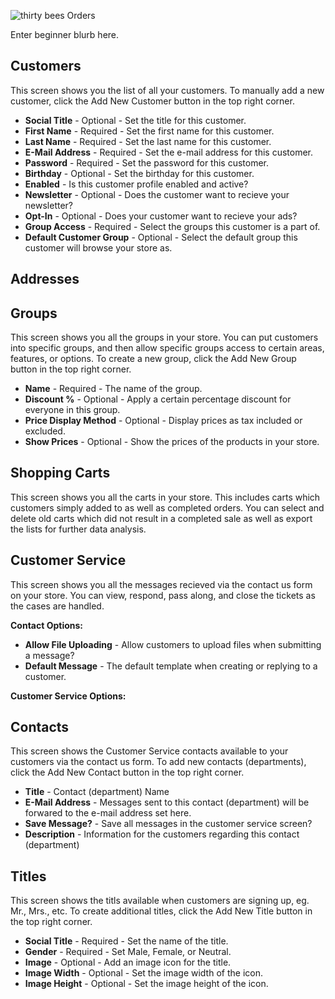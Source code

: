 ![thirty bees Orders]({{baseurl}}/thirtybees/images/merchants-guide/customers.jpg  "thirty bees Orders")

Enter beginner blurb here.

## Customers

This screen shows you the list of all your customers.  To manually add a new customer, click the Add New Customer button in the top right corner.

- **Social Title** - Optional - Set the title for this customer.
- **First Name** - Required - Set the first name for this customer.
- **Last Name** - Required - Set the last name for this customer.
- **E-Mail Address** - Required - Set the e-mail address for this customer.
- **Password** - Required - Set the password for this customer.
- **Birthday** - Optional - Set the birthday for this customer.
- **Enabled** - Is this customer profile enabled and active?
- **Newsletter** - Optional - Does the customer want to recieve your newsletter?
- **Opt-In** - Optional - Does your customer want to recieve your ads?
- **Group Access** - Required - Select the groups this customer is a part of.
- **Default Customer Group** - Optional - Select the default group this customer will browse your store as.

## Addresses

## Groups

This screen shows you all the groups in your store.  You can put customers into specific groups, and then allow specific groups access to certain areas, features, or options.  To create a new group, click the Add New Group button in the top right corner.

- **Name** - Required - The name of the group.
- **Discount %** - Optional - Apply a certain percentage discount for everyone in this group.
- **Price Display Method** - Optional - Display prices as tax included or excluded.
- **Show Prices** - Optional - Show the prices of the products in your store.

## Shopping Carts

This screen shows you all the carts in your store.  This includes carts which customers simply added to as well as completed orders.  You can select and delete old carts which did not result in a completed sale as well as export the lists for further data analysis.

## Customer Service

This screen shows you all the messages recieved via the contact us form on your store.  You can view, respond, pass along, and close the tickets as the cases are handled.

**Contact Options:**

- **Allow File Uploading** - Allow customers to upload files when submitting a message?
- **Default Message** - The default template when creating or replying to a customer.

**Customer Service Options:**

## Contacts

This screen shows the Customer Service contacts available to your customers via the contact us form.  To add new contacts (departments), click the Add New Contact button in the top right corner.

- **Title** - Contact (department) Name
- **E-Mail Address** - Messages sent to this contact (department) will be forwared to the e-mail address set here.
- **Save Message?** - Save all messages in the customer service screen?
- **Description** - Information for the customers regarding this contact (department)

## Titles

This screen shows the titls available when customers are signing up, eg. Mr., Mrs., etc.  To create additional titles, click the Add New Title button in the top right corner.

- **Social Title** - Required - Set the name of the title.
- **Gender** - Required - Set Male, Female, or Neutral.
- **Image** - Optional - Add an image icon for the title.
- **Image Width** - Optional - Set the image width of the icon.
- **Image Height** - Optional - Set the image height of the icon.
